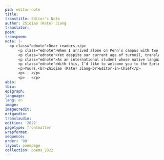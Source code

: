 ```yaml
---
pid: editor-note
title: 
transtitle: Editor's Note
author: Zhiqiao (Kate) Jiang
translator: 
poem: 
transpoem: 
note: |-
  <p class="ednote">Dear readers,</p>
      <p class="ednote">When I arrived alone on Penn’s campus with two suitcases from Hangzhou, China, in August 2018, I didn’t imagine the college experience that would follow. After almost three semesters and a summer online, we are finally “back to normal,” as everyone likes to reiterate. But what constitutes the word “normal” has greatly shifted for all of us. I recently read a parody of a famous line from Hemingway’s <em>A Movable Feast</em>. Instead of the Roaring Twenties, the quote has been modified to describe our current state: “If you are lucky enough to have lived in the 2020s, then wherever you go for the rest of your life, masks, saliva tests, and cotton swabs that stick too far up your nose stay with you, for the pandemic is a moveable feast.”</p>
      <p class="ednote">Yet despite our current age of turmoil, translation never fails to impress us with how it can transcend languages, cultures, and even time. In this year’s issue, several submissions discuss wars. In the poem “I Have Seen,” the Polish Jewish poet Zusman Segalovitsh describes “how the sun shines upon slaughter” and portrays “what Man has made of men.” Desperate mothers wait and pray for their kids’ safe return from the war in the poem “Zinka” by the Soviet poet Yulia Drunina. These poems travel across time and languages, reminding us that between the particular historical moments that we live through, there is always a universal human experience.</p>
      <p class="ednote">As an international student whose native language is not English, my biggest struggle in writing is that I tend to overthink a lot before I write out my words: sentence structure, word choices, and style. Is my writing eloquent enough that people won’t notice that it’s by a foreigner? Chinese American poet Ha Jin describes the experience of “migrant writers” and argues that their nonstandard English shouldn’t be considered an imperfection but, rather, an opportunity to push the boundaries of English and explore the writers’ cultural identities. From the nonstandard expressions of certain words and phrases, to the introduction of new linguistic and cultural concepts, this untranslatability is precisely where literary liberty resides. Such untranslatability is also what the <em>DoubleSpeak</em> community celebrates, as seen through the imagination of our translators and discussed in their translation notes and bios.</p>
      <p class="ednote">With this, I’d like to welcome you to the Spring 2022 issue of <em>DoubleSpeak</em>, inviting you to embark on the adventure with us as we travel through languages, cultures, and communities.</p>
      <p>Yours,<br>Zhiqiao (Kate) Jiang<br>Editor-in-Chief</p>
      <p> . </p>
      <p> . </p>
abio: 
tbio: 
epigraph: 
language: 
lang: en
image: 
imagecredit: 
origaudio: 
translaudio: 
edition: '2022'
pagetype: frontmatter
wrapformat: 
sequence: 
order: '00'
layout: poempage
collection: poems_2022
---
```

